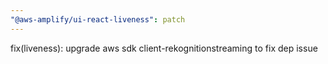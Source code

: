 ```yaml
---
"@aws-amplify/ui-react-liveness": patch
---
```


fix(liveness): upgrade aws sdk client-rekognitionstreaming to fix dep issue
